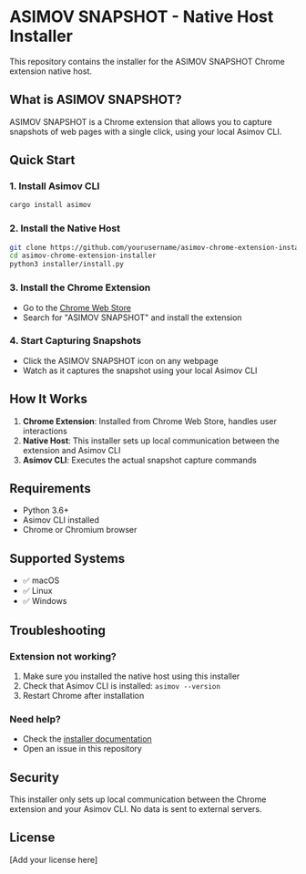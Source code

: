 # ASIMOV SNAPSHOT - Native Host Installer

This repository contains the installer for the ASIMOV SNAPSHOT Chrome extension native host.

## What is ASIMOV SNAPSHOT?

ASIMOV SNAPSHOT is a Chrome extension that allows you to capture snapshots of web pages with a single click, using your local Asimov CLI.

## Quick Start

### 1. Install Asimov CLI
```bash
cargo install asimov
```

### 2. Install the Native Host
```bash
git clone https://github.com/yourusername/asimov-chrome-extension-installer.git
cd asimov-chrome-extension-installer
python3 installer/install.py
```

### 3. Install the Chrome Extension
- Go to the [Chrome Web Store](https://chrome.google.com/webstore)
- Search for "ASIMOV SNAPSHOT" and install the extension

### 4. Start Capturing Snapshots
- Click the ASIMOV SNAPSHOT icon on any webpage
- Watch as it captures the snapshot using your local Asimov CLI

## How It Works

1. **Chrome Extension**: Installed from Chrome Web Store, handles user interactions
2. **Native Host**: This installer sets up local communication between the extension and Asimov CLI
3. **Asimov CLI**: Executes the actual snapshot capture commands

## Requirements

- Python 3.6+
- Asimov CLI installed
- Chrome or Chromium browser

## Supported Systems

- ✅ macOS
- ✅ Linux  
- ✅ Windows

## Troubleshooting

### Extension not working?
1. Make sure you installed the native host using this installer
2. Check that Asimov CLI is installed: `asimov --version`
3. Restart Chrome after installation

### Need help?
- Check the [installer documentation](installer/README.md)
- Open an issue in this repository

## Security

This installer only sets up local communication between the Chrome extension and your Asimov CLI. No data is sent to external servers.

## License

[Add your license here]